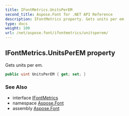 ```yaml
---
title: IFontMetrics.UnitsPerEM
second_title: Aspose.Font for .NET API Reference
description: IFontMetrics property. Gets units per em
type: docs
weight: 100
url: /net/aspose.font/ifontmetrics/unitsperem/
---
```

## IFontMetrics.UnitsPerEM property

Gets units per em.

```csharp
public uint UnitsPerEM { get; set; }
```

### See Also

* interface [IFontMetrics](../)
* namespace [Aspose.Font](../../ifontmetrics/)
* assembly [Aspose.Font](../../../)


